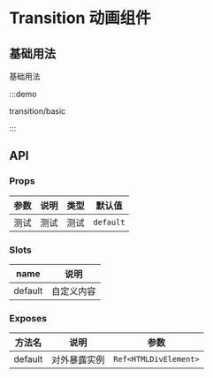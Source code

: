 # Transition 动画组件

## 基础用法

基础用法

:::demo

transition/basic

:::

## API

### Props

| 参数 | 说明 | 类型 | 默认值    |
| ---- | ---- | ---- | --------- |
| 测试 | 测试 | 测试 | `default` |

### Slots

| name    | 说明       |
| ------- | ---------- |
| default | 自定义内容 |

### Exposes

| 方法名  | 说明         | 参数                  |
| ------- | ------------ | --------------------- |
| default | 对外暴露实例 | `Ref<HTMLDivElement>` |
